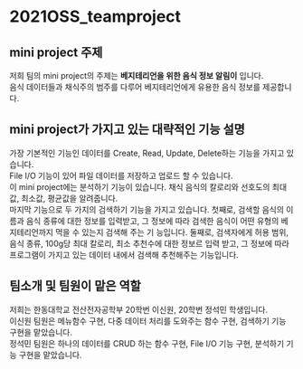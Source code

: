 # 2021OSS_teamproject

## mini project 주제
<p>저희 팀의 mini project의 주제는 <b>베지테리언을 위한 음식 정보 알림이</b> 입니다.<br>
  음식 데이터들과 채식주의 범주를 다루어 베지테리언에게 유용한 음식 정보를 제공합니다.
</p>


## mini project가 가지고 있는 대략적인 기능 설명
<p>가장 기본적인 기능인 데이터를 Create, Read, Update, Delete하는 기능을 가지고 있습니다.<br>
  File I/O 기능이 있어 파일 데이터를 저장하고 업로드 할 수 있습니다.<br>
  이 mini project에는 분석하기 기능이 있습니다. 채식 음식의 칼로리와 선호도의 최대값, 최소값, 평균값을 알려줍니다.<br>
  마지막 기능으로 두 가지의 검색하기 기능을 가지고 있습니다. 첫째로, 검색할 음식의 이름과 음식 종류에 대한 정보를 입력받고, 그 정보에 따라 검색한 음식이 어떤 유형의 베지테리언까지 먹을 수 있는지 검색해 주는 기 능입니다.  둘째로, 검색자에게 허용 범위, 음식 종류, 100g당 최대 칼로리, 최소 추천수에 대한 정보르 입력 받고, 그 정보에 따라 프로그램이 가지고 있는 데이터 내에서 검색해 추천해주는 기능입니다. 
</p>

## 팀소개 및 팀원이 맡은 역할
<p>저희는 한동대학교 전산전자공학부 20학번 이신원, 20학번 정석민 학생입니다.<br>
  이신원 팀원은 메뉴함수 구현, 다중 데이터 처리를 도와주는 함수 구현, 검색하기 기능 구현을 맡았습니다.<br>
  정석민 팀원은 하나의 데이터를 CRUD 하는 함수 구현, File I/O 기능 구현, 분석하기 기능 구현을 맡았습니다.
 </p>
